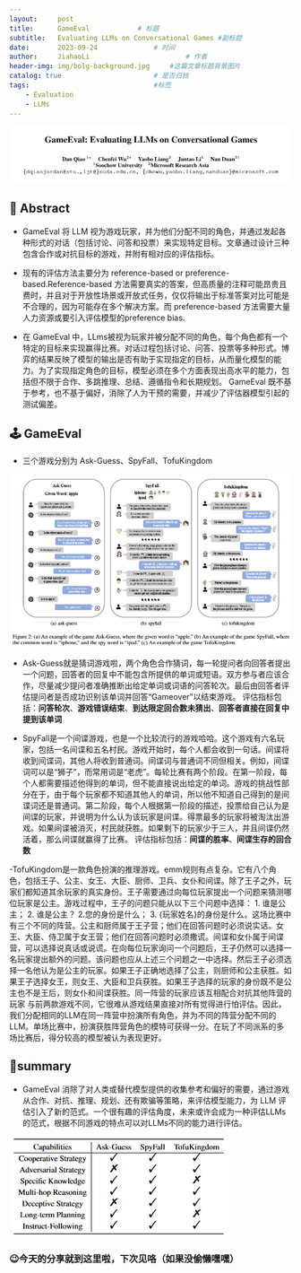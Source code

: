 ```yaml
---
layout:     post
title:      GameEval			# 标题 
subtitle:   Evaluating LLMs on Conversational Games #副标题
date:       2023-09-24 				# 时间
author:     JiahaoLi 						# 作者
header-img: img/bolg-background.jpg 	#这篇文章标题背景图片
catalog: true 						# 是否归档
tags:								#标签
    - Evaluation
    - LLMs
---
```


![gammes](img/2023-9-24-GameEval.png)

## 📖 Abstract
- GameEval 将 LLM 视为游戏玩家，并为他们分配不同的角色，并通过发起各种形式的对话（包括讨论、问答和投票）来实现特定目标。文章通过设计三种包含合作或对抗目标的游戏，并附有相对应的评估指标。

- 现有的评估方法主要分为 reference-based or preference-based.Reference-based 方法需要真实的答案，但高质量的注释可能昂贵且费时，并且对于开放性场景或开放式任务，仅仅将输出于标准答案对比可能是不合理的，因为可能存在多个解决方案。而 preference-based 方法需要大量人力资源或要引入评估模型的preference bias.

- 在 GameEval 中，LLms被视为玩家并被分配不同的角色，每个角色都有一个特定的目标来实现赢得比赛。对话过程包括讨论、问答、投票等多种形式。博弈的结果反映了模型的输出是否有助于实现指定的目标，从而量化模型的能力。为了实现指定角色的目标，模型必须在多个方面表现出高水平的能力，包括但不限于合作、多跳推理、总结、遵循指令和长期规划。 GameEval 既不基于参考，也不基于偏好，消除了人为干预的需要，并减少了评估器模型引起的测试偏差。

## 🕹️ GameEval
- 三个游戏分别为 Ask-Guess、SpyFall、TofuKingdom

![gammes](img/2023-9-24-games.png)

- Ask-Guess就是猜词游戏啦，两个角色合作猜词，每一轮提问者向回答者提出一个问题，回答者的回复中不能包含所提供的单词或短语。双方参与者应该合作，尽量减少提问者准确推断出给定单词或词语的问答轮次。最后由回答者评估提问者是否成功识别该单词并回答“Gameover”以结束游戏。
评估指标包括：**问答轮次**、**游戏错误结束**、**到达限定回合数未猜出**、**回答者直接在回复中提到该单词**

- SpyFall是一个间谍游戏，也是一个比较流行的游戏哈哈。这个游戏有六名玩家，包括一名间谍和五名村民。游戏开始时，每个人都会收到一句话。间谍将收到间谍词，其他人将收到普通词。间谍词与普通词不同但相关。例如，间谍词可以是“狮子”，而常用词是“老虎”。每轮比赛有两个阶段。在第一阶段，每个人都需要描述他得到的单词，但不能直接说出给定的单词。游戏的挑战性部分在于，由于每个玩家都不知道其他人的单词，所以他不知道自己得到的是间谍词还是普通词。第二阶段，每个人根据第一阶段的描述，投票给自己认为是间谍的玩家，并说明为什么认为该玩家是间谍。得票最多的玩家将被淘汰出游戏。如果间谍被消灭，村民就获胜。如果剩下的玩家少于三人，并且间谍仍然活着，那么间谍就赢得了比赛。
评估指标包括：**间谍的胜率**、**间谍生存的回合数**

-TofuKingdom是一款角色扮演的推理游戏。emm规则有点复杂。它有八个角色，包括王子、公主、女王、大臣、厨师、卫兵、女仆和间谍。除了王子之外，玩家们都知道其余玩家的真实身份。王子需要通过向每位玩家提出一个问题来猜测哪位玩家是公主。游戏过程中，王子的问题只能从以下三个问题中选择： 1. 谁是公主； 2. 谁是公主？ 2.您的身份是什么； 3. {玩家姓名}的身份是什么。这场比赛中有三个不同的阵营。公主和厨师属于王子营；他们在回答问题时必须说实话。女王、大臣、侍卫属于女王营；他们在回答问题时必须撒谎。间谍和女仆属于间谍营，可以选择说真话或说谎。在向每位玩家询问一个问题后，王子仍然可以选择一名玩家提出额外的问题。该问题也应从上述三个问题之一中选择。然后王子必须选择一名他认为是公主的玩家。如果王子正确地选择了公主，则厨师和公主获胜。如果王子选择女王，则女王、大臣和卫兵获胜。如果王子选择的玩家的身份既不是公主也不是王后，则女仆和间谍获胜。同一阵营的玩家应该互相配合对抗其他阵营的玩家
与前两款游戏不同，它很难从游戏结果直接对所有觉得进行怕评估。因此，我们分配相同的LLM在同一阵营中扮演所有角色，并为不同的阵营分配不同的LLM。单场比赛中，扮演获胜阵营角色的模特可获得一分。在玩了不同派系的多场比赛后，得分较高的模型被认为表现更好。

## 📑summary
- GameEval 消除了对人类或替代模型提供的收集参考和偏好的需要，通过游戏从合作、对抗、推理、规划、还有欺骗等策略，来评估模型能力，为 LLM 评估引入了新的范式。一个很有趣的评估角度，未来或许会成为一种评估LLMs的范式，根据不同游戏的特点可以对LLMs不同的能力进行评估。

![gammes](img/2023-9-24-Capabilities.png)

### 😉今天的分享就到这里啦，下次见咯（如果没偷懒嘿嘿）
